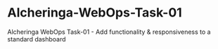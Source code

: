 # Alcheringa-WebOps-Task-01
Alcheringa WebOps Task-01 - Add functionality &amp; responsiveness to a standard dashboard
